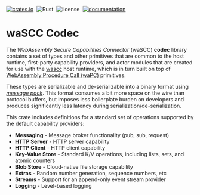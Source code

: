 [![crates.io](https://img.shields.io/crates/v/wascc-codec.svg)](https://crates.io/crates/wascc-codec)&nbsp;
![Rust](https://github.com/wascc/wascc-codec/workflows/Rust/badge.svg)&nbsp;
![license](https://img.shields.io/crates/l/wascc-codec.svg)&nbsp;
[![documentation](https://docs.rs/wascc-codec/badge.svg)](https://docs.rs/wascc-codec)

# waSCC Codec

The _WebAssembly Secure Capabilities Connector_ (waSCC) **codec** library contains a set of types and other primitives that are common to the host runtime, first-party capability providers, and actor modules that are created for use with the [wascc](https://wasc.dev) host runtime, which is in turn built on top of [WebAssembly Procedure Call (waPC)](https://github.com/wapc) primitives.

These types are serializable and de-serializable into a binary format using _[message pack](https://msgpack.org)_. This format consumes a bit more space on the wire than protocol buffers, but imposes less boilerplate burden on developers and produces significantly less latency during serialization/de-serialization.

This crate includes definitions for a standard set of operations supported by the default capability providers:

* **Messaging** - Message broker functionality (pub, sub, request)
* **HTTP Server** - HTTP server capability
* **HTTP Client** - HTTP client capability
* **Key-Value Store** - Standard K/V operations, including lists, sets, and atomic counters
* **Blob Store** - Cloud-native file storage capability
* **Extras** - Random number generation, sequence numbers, etc
* **Streams** - Support for an append-only event stream provider
* **Logging** - Level-based logging
